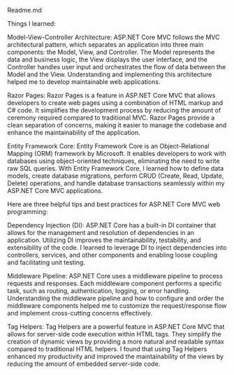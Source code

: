 Readme.md

Things I learned:

Model-View-Controller Architecture: ASP.NET Core MVC follows the MVC architectural pattern, which separates an application into three main components: the Model, View, and Controller. 
The Model represents the data and business logic, the View displays the user interface, and the Controller handles user input and orchestrates the flow of data between the Model and the View. 
Understanding and implementing this architecture helped me to develop maintainable web applications.

Razor Pages: Razor Pages is a feature in ASP.NET Core MVC that allows developers to create web pages using a combination of HTML markup and C# code. 
It simplifies the development process by reducing the amount of ceremony required compared to traditional MVC. Razor Pages provide a clean separation of concerns, making it easier to manage the codebase and enhance the maintainability of the application.

Entity Framework Core: Entity Framework Core is an Object-Relational Mapping (ORM) framework by Microsoft. It enables developers to work with databases using object-oriented techniques, eliminating the need to write raw SQL queries. 
With Entity Framework Core, I learned how to define data models, create database migrations, perform CRUD (Create, Read, Update, Delete) operations, and handle database transactions seamlessly within my ASP.NET Core MVC applications.

Here are three helpful tips and best practices for ASP.NET Core MVC web programming:

Dependency Injection (DI): ASP.NET Core has a built-in DI container that allows for the management and resolution of dependencies in an application. Utilizing DI improves the maintainability, testability, and extensibility of the code. 
I learned to leverage DI to inject dependencies into controllers, services, and other components and enabling loose coupling and facilitating unit testing.

Middleware Pipeline: ASP.NET Core uses a middleware pipeline to process requests and responses. Each middleware component performs a specific task, such as routing, authentication, logging, or error handling. Understanding the middleware pipeline and how to configure and order the middleware components helped me to customize the request/response flow and implement cross-cutting concerns effectively.

Tag Helpers: Tag Helpers are a powerful feature in ASP.NET Core MVC that allows for server-side code execution within HTML tags. They simplify the creation of dynamic views by providing a more natural and readable syntax compared to traditional HTML helpers. 
I found that using Tag Helpers enhanced my productivity and improved the maintainability of the views by reducing the amount of embedded server-side code.
